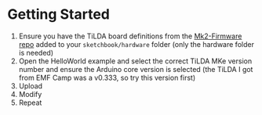 Getting Started
===============

1.  Ensure you have the TiLDA board definitions from the [Mk2-Firmware repo](https://github.com/emfcamp/Mk2-Firmware) added to your ```sketchbook/hardware``` folder (only the hardware folder is needed)
2.  Open the HelloWorld example and select the correct TiLDA MKe version number and ensure the Arduino core version is selected (the TiLDA I got from EMF Camp was a v0.333, so try this version first)
3.  Upload
4.  Modify
5.  Repeat
